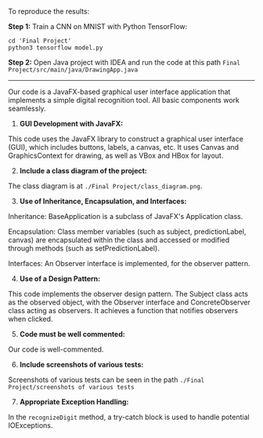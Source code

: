 To reproduce the results:

**Step 1:** Train a CNN on MNIST with Python TensorFlow: 
```
cd 'Final Project'
python3 tensorflow model.py
```
**Step 2:** Open Java project with IDEA and run the code at this path `Final Project/src/main/java/DrawingApp.java`

------------

Our code is a JavaFX-based graphical user interface application that implements a simple digital recognition tool. All basic components work seamlessly.
1.	**GUI Development with JavaFX:**
   
This code uses the JavaFX library to construct a graphical user interface (GUI), which includes buttons, labels, a canvas, etc.
It uses Canvas and GraphicsContext for drawing, as well as VBox and HBox for layout.

2.	**Include a class diagram of the project:**
   
The class diagram is at `./Final Project/class_diagram.png`.

3.	**Use of Inheritance, Encapsulation, and Interfaces:**
   
Inheritance: BaseApplication is a subclass of JavaFX's Application class.

Encapsulation: Class member variables (such as subject, predictionLabel, canvas) are encapsulated within the class and accessed or modified through methods (such as setPredictionLabel).

Interfaces: An Observer interface is implemented, for the observer pattern.

4.	**Use of a Design Pattern:**
   
This code implements the observer design pattern. The Subject class acts as the observed object, with the Observer interface and ConcreteObserver class acting as observers. It achieves a function that notifies observers when clicked.
 
5.	**Code must be well commented:**
   
Our code is well-commented.

6.	**Include screenshots of various tests:**
   
Screenshots of various tests can be seen in the path `./Final Project/screenshots of various tests`

7.	**Appropriate Exception Handling:**
   
In the `recognizeDigit` method, a try-catch block is used to handle potential IOExceptions.
